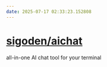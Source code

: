 ```yaml
---
date: 2025-07-17 02:33:23.152808
---
```


# [sigoden/aichat](https://github.com/sigoden/aichat)

all-in-one AI chat tool for your terminal